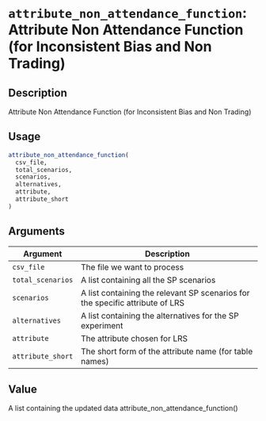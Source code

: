 # `attribute_non_attendance_function`: Attribute Non Attendance Function (for Inconsistent Bias and Non Trading)

## Description


 Attribute Non Attendance Function (for Inconsistent Bias and Non Trading)


## Usage

```r
attribute_non_attendance_function(
  csv_file,
  total_scenarios,
  scenarios,
  alternatives,
  attribute,
  attribute_short
)
```


## Arguments

Argument      |Description
------------- |----------------
```csv_file```     |     The file we want to process
```total_scenarios```     |     A list containing all the SP scenarios
```scenarios```     |     A list containing the relevant SP scenarios for the specific attribute of LRS
```alternatives```     |     A list containing the alternatives for the SP experiment
```attribute```     |     The attribute chosen for LRS
```attribute_short```     |     The short form of the attribute name (for table names)

## Value


 A list containing the updated data
 attribute_non_attendance_function()


